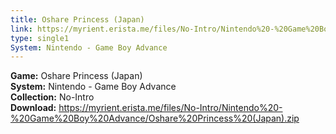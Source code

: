```yaml
---
title: Oshare Princess (Japan)
link: https://myrient.erista.me/files/No-Intro/Nintendo%20-%20Game%20Boy%20Advance/Oshare%20Princess%20(Japan).zip
type: single1
System: Nintendo - Game Boy Advance
---
```

<b>Game:</b> Oshare Princess (Japan)<br>
<b>System:</b> Nintendo - Game Boy Advance<br>
<b>Collection:</b> No-Intro<br>
<b>Download:</b> https://myrient.erista.me/files/No-Intro/Nintendo%20-%20Game%20Boy%20Advance/Oshare%20Princess%20(Japan).zip